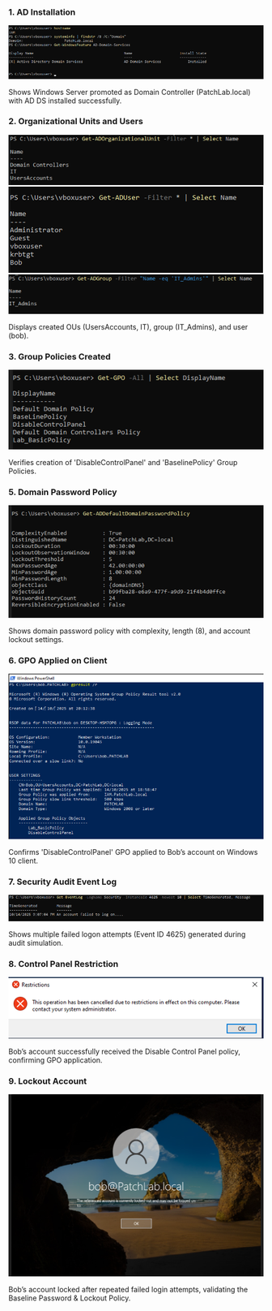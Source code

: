### 1. AD Installation
![AD Setup](AD_Installation.png)

Shows Windows Server promoted as Domain Controller (PatchLab.local) with AD DS installed successfully.

### 2. Organizational Units and Users
![OU](OU.png)
![Users](ADUser.png)
![Groups](ADGroup.png)

Displays created OUs (UsersAccounts, IT), group (IT_Admins), and user (bob).

### 3. Group Policies Created
![GPO List](GPO_List.png)

Verifies creation of 'DisableControlPanel' and 'BaselinePolicy' Group Policies.

### 5. Domain Password Policy
![Password Policy](Password_Policy.png)

Shows domain password policy with complexity, length (8), and account lockout settings.

### 6. GPO Applied on Client
![GPO Result](Bob_GPO_Result.png)

Confirms 'DisableControlPanel' GPO applied to Bob’s account on Windows 10 client.

### 7. Security Audit Event Log
![EventLog 4625](EventLog_4625.png)

Shows multiple failed logon attempts (Event ID 4625) generated during audit simulation.

### 8. Control Panel Restriction
![Block Control Panel](ControlPanel_Blocked.png)

Bob’s account successfully received the Disable Control Panel policy, confirming GPO application.

### 9. Lockout Account
![Account Locked Out](Account_Locked.png)

Bob’s account locked after repeated failed login attempts, validating the Baseline Password & Lockout Policy.
